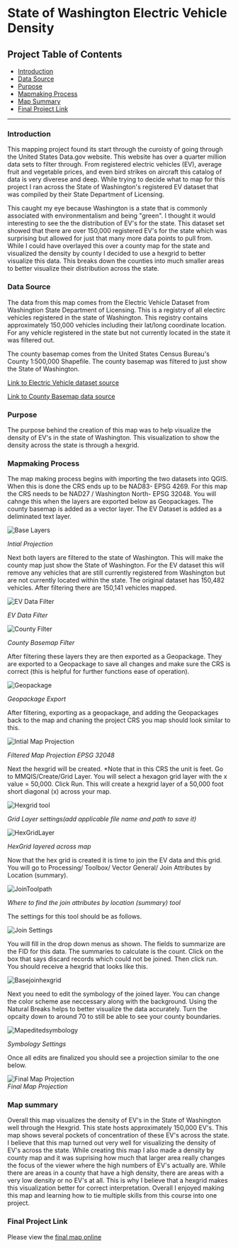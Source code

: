 # State of Washington Electric Vehicle Density

## Project Table of Contents

- [Introduction](#introduction)
- [Data Source](#data-source)
- [Purpose](#purpose)
- [Mapmaking Process](#mapmaking-process)
- [Map Summary](#map-summary)
- [Final Project Link](#final-project-link)



***
### Introduction 
<p>This mapping project found its start through the curoisty of going through the United States Data.gov website. This website has over a quarter million data sets to filter through. From registered electric vehicles (EV), average fruit and vegetable prices, and even bird strikes on aircraft this catalog of data is very diverese and deep. While trying to decide what to map for this project I ran across the State of Washington's registered EV dataset that was compiled by their State Department of Licensing. 

This caught my eye because Washington is a state that is commonly associated with environmentalism and being "green". I thought it would interesting to see the the distribution of EV's for the state. This dataset set showed that there are over 150,000 registered EV's for the state which was surprising but allowed for just that many more data points to pull from. While I could have overlayed this over a county map for the state and visualized the density by county I decided to use a hexgrid to better visualize this data. This breaks down the counties into much smaller areas to better visualize their distribution across the state. </p>

### Data Source
<p>The data from this map comes from the Electric Vehicle Dataset from Washingtion State Department of Licensing. This is a registry of all electirc vehicles registered in the state of Washington. This registry contains approximately 150,000 vehicles including their lat/long coordinate location. For any vehicle registered in the state but not currently located in the state it was filtered out. 

The county basemap comes from the United States Census Bureau's County 1:500,000 Shapefile. The county basemap was filtered to just show the State of Washington. </p>

[Link to Electric Vehicle dataset source](https://catalog.data.gov/dataset/electric-vehicle-population-data)

[Link to County Basemap data source](https://www.census.gov/geographies/mapping-files/time-series/geo/cartographic-boundary.html)

### Purpose

<p> The purpose behind the creation of this map was to help visualize the density of EV's in the state of Washington. This visualization to show the density across the state is through a hexgrid. </p>

### Mapmaking Process

<p> The map making process begins with importing the two datasets into QGIS. When this is done the CRS ends up to be NAD83- EPSG 4269. For this map the CRS needs to be NAD27 / Washington North- EPSG 32048. You will cahnge this when the layers are exported below as Geopackages. The county basemap is added as a vector layer. The EV Dataset is added as a deliminated text layer. 

![Base Layers](/Graphics/Rawdatalayers.PNG)

*Intial Projection*

Next both layers are filtered to the state of Washington. This will make the county map just show the State of Washington. For the EV dataset this will remove any vehicles that are still currently registered from Washington but are not currently located within the state. The original dataset has 150,482 vehicles. After filtering there are 150,141 vehicles mapped. 

![EV Data Filter](/Graphics/EV%20data%20filter.PNG)

*EV Data Filter*

![County Filter](/Graphics/County%20Filter.PNG)

*County Basemap Filter*



 After filtering these layers they are then exported as a Geopackage. They are exported to a Geopackage to save all changes and make sure the CRS is correct (this is helpful for further functions ease of operation). 

 ![Geopackage](/Graphics/Geopackage%20export.PNG)

 *Geopackage Export*

 After filtering, exporting as a geopackage, and adding the Geopackages back to the map and chaning the project CRS you map should look similar to this. 

![Intial Map Projection](/Graphics/intialprojection.PNG)  

*Filtered Map Projection EPSG 32048*
 
 Next the hexgrid will be created. *Note that in this CRS the unit is feet. Go to MMQIS/Create/Grid Layer. You will select a hexagon grid layer with the x value = 50,000. Click Run. This will create a hexgrid layer of a 50,000 foot short diagonal (x) across your map. 

 ![Hexgrid tool](/Graphics/Hexgrid%20tool.PNG)

*Grid Layer settings(add applicable file name and path to save it)*

![HexGridLayer](/Graphics/Hexgridlayer.PNG)

*HexGrid layered across map*

 Now that the hex grid is created it is time to join the EV data and this grid. You will go to Processing/ Toolbox/ Vector General/ Join Attributes by Location (summary). 

 ![JoinToolpath](/Graphics/Jointoolpath.PNG)

 *Where to find the join attributes by location (summary) tool*

 The settings for this tool should be as follows. 

 ![Join Settings](/Graphics/Joinsettings.PNG)

 You will fill in the drop down menus as shown. The fields to summarize are the FID for this data. The summaries to calculate is the count. Click on the box that says discard records which could not be joined. Then click run. You should receive a hexgrid that looks like this. 
 
 ![Basejoinhexgrid](/Graphics/basejoinedhexgrid.PNG)

 Next you need to edit the symbology of the joined layer. You can change the color scheme ase neccessary along with the background. Using the Natural Breaks helps to better visualize the data accurately. Turn the opcaity down to around 70 to still be able to see your county boundaries. 
 
 ![Mapeditedsymbology](/Graphics/Mapeditedsymbology.PNG)

 *Symbology Settings*

Once all edits are finalized you should see a projection similar to the one below. 

 ![Final Map Projection](/Graphics/finalprojection.PNG)   
*Final Map Projection*
</p>

### Map summary
<p>Overall this map visualizes the density of EV's in the State of Washington well through the Hexgrid. This state hosts approximately 150,000 EV's. This map shows several pockets of concentration of these EV's across the state. I believe that this map turned out very well for visualizing the density of EV's across the state. While creating this map I also made a density by county map and it was suprising how much that larger area really changes the focus of the viewer where the high numbers of EV's actually are. While there are areas in a county that have a high density, there are areas with a very low density or no EV's at all. This is why I believe that a hexgrid makes this visualization better for correct interpretation. Overall I enjoyed making this map and learning how to tie multiple skills from this course into one project. </p>

<p></p>

### Final Project Link

Please view the [final map online](https://mahannae.github.io/mahannaeFinal/) 